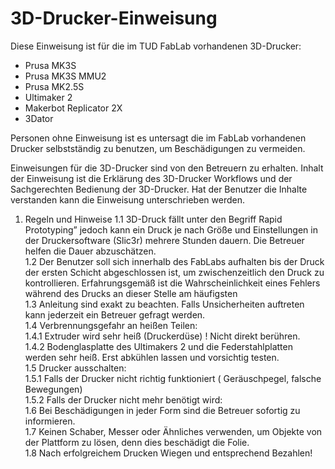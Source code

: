 # 3D-Drucker-Einweisung
Diese Einweisung ist für die im TUD FabLab vorhandenen 3D-Drucker:
+ Prusa MK3S
+ Prusa MK3S MMU2
+ Prusa MK2.5S
+ Ultimaker 2
+ Makerbot Replicator 2X
+ 3Dator

Personen ohne Einweisung ist es untersagt die im FabLab vorhandenen Drucker selbstständig zu benutzen, um Beschädigungen zu vermeiden.

Einweisungen für die 3D-Drucker sind von den Betreuern zu erhalten. Inhalt der Einweisung ist die Erklärung des 3D-Drucker Workflows und der Sachgerechten Bedienung der 3D-Drucker. Hat der Benutzer die Inhalte verstanden kann die Einweisung unterschrieben werden.

1. Regeln und Hinweise
1.1 3D-Druck fällt unter den Begriff Rapid Prototyping” jedoch kann ein Druck je nach Größe und Einstellungen in der Druckersoftware (Slic3r) mehrere Stunden dauern. Die Betreuer helfen die Dauer abzuschätzen.  
1.2 Der Benutzer soll sich innerhalb des FabLabs aufhalten bis der Druck der ersten Schicht abgeschlossen ist, um zwischenzeitlich den Druck zu kontrollieren. Erfahrungsgemäß ist die Wahrscheinlichkeit eines Fehlers während des Drucks an dieser Stelle am häufigsten  
1.3 Anleitung sind exakt zu beachten. Falls Unsicherheiten auftreten kann jederzeit ein Betreuer gefragt werden.  
1.4 Verbrennungsgefahr an heißen Teilen:  
1.4.1 Extruder wird sehr heiß (Druckerdüse) ! Nicht direkt berühren.  
1.4.2 Bodenglasplatte des Ultimakers 2 und die Federstahlplatten werden sehr heiß. Erst abkühlen lassen und vorsichtig testen.  
1.5 Drucker ausschalten:  
1.5.1 Falls der Drucker nicht richtig funktioniert ( Geräuschpegel, falsche Bewegungen)  
1.5.2 Falls der Drucker nicht mehr benötigt wird:  
1.6 Bei Beschädigungen in jeder Form sind die Betreuer sofortig zu informieren.  
1.7 Keinen Schaber, Messer oder Ähnliches verwenden, um Objekte von der Plattform zu lösen, denn dies beschädigt die Folie.  
1.8 Nach erfolgreichem Drucken Wiegen und entsprechend Bezahlen!  
